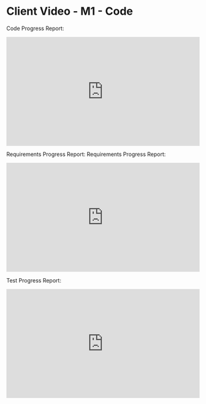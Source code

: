 # Client Video - M1 - Code

Code Progress Report:

<div style="position: relative; padding-bottom: 56.25%; height: 0;"><iframe style="position: absolute; top: 0; left: 0; width: 100%; height: 100%; border: 0;" src="https://tella.video/alexs-video-8cyb" allowfullscreen allowtransparency></iframe></div>

Requirements Progress Report:
Requirements Progress Report:

<div style="position: relative; padding-bottom: 56.25%; height: 0;"><iframe style="position: absolute; top: 0; left: 0; width: 100%; height: 100%; border: 0;" src="https://tella.video/scuffeds-video-2o2u" allowfullscreen allowtransparency></iframe></div>

Test Progress Report:
<div style="position: relative; padding-bottom: 56.25%; height: 0;"><iframe style="position: absolute; top: 0; left: 0; width: 100%; height: 100%; border: 0;" src="https://tella.video" allowfullscreen allowtransparency></iframe></div>